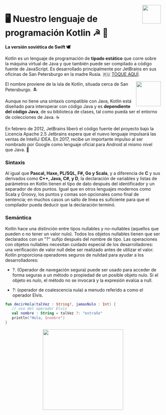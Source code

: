 <p>
  <img src="img/Kotlin-logo.png" align = "right"  width="60"/>
</p>

# 🖥 Nuestro lenguaje de programación Kotlin ☭ 🤖

**La versión soviética de Swift 🕊** 



Kotlin es un lenguaje de programación de **tipado estático** que corre sobre la máquina virtual de Java y que también puede ser compilado a código fuente de JavaScript. Es desarrollado principalmente por JetBrains en sus oficinas de San Petersburgo en la madre Rusia. 🇷🇺 [TOQUE AQUÍ](https://www.youtube.com/watch?v=U06jlgpMtQs). 
<p>
  <img src="img/jetbrains.png" align = "right"  width="80"/>
</p>
El nombre proviene de la isla de Kotlin, situada cerca de San Petersburgo. 🏝

Aunque no tiene una sintaxis compatible con Java, Kotlin está diseñado para interoperar con código Java y es **dependiente del código Java**, de su biblioteca de clases, tal como pueda ser el entorno de colecciones de Java. ☕️

En febrero de 2012, JetBrains liberó el código fuente del proyecto bajo la Licencia Apache 2.5​ Jetbrains espera que el nuevo lenguaje impulsará las ventas de IntelliJ IDEA.​ En 2017, recibe un importante impulso al ser nombrado por Google como lenguaje oficial para Android al mismo nivel que Java. 🎉

### Sintaxis
Al igual que **Pascal, Haxe, PL/SQL, F#, Go y Scala**, y a diferencia de **C** y sus derivados como **C++, Java, C#, y D**,  la declaración de variables y listas de parámetros en Kotlin tienen el tipo de dato después del identificador y un separador de dos puntos. Igual que en otros lenguajes modernos como Scala y Groovy, los puntos y comas son opcionales como final de sentencia; en muchos casos un salto de línea es suficiente para que el compilador pueda deducir que la declaración terminó.


### Semántica

Kotlin hace una distinción entre tipos nullables y no-nullables (aquellos que pueden o no tener un valor nulo). Todos los objetos nullables tienen que ser declarados con un "?" sufijo después del nombre de tipo. Las operaciones con objetos nullables necesitan cuidado especial de los desarrolladores: una verificación de valor null debe ser realizado antes de utilizar el valor. Kotlin proporciona operadores seguros de nulidad para ayudar a los desarrolladores:

- ?. (Operador de navegación segura) puede ser usado para acceder de forma seguras a un método o propiedad de un posible objeto nulo. Si el objeto es nulo, el método no se invocará y la expresión evalúa a null.

- ?: (operador de coalescencia nula) a menudo referido a como el operador Elvis.




```kotlin
fun decirHola(talVez : String?, jamasNulo : Int) {
   // uso del operador Elvis
   val nombre : String = talVez ?: "extraño"
   println("Hola, $nombre")
}
```


<p align = "center" >
  <img src="img/ciencias.png"  width="260"/>
</p>
